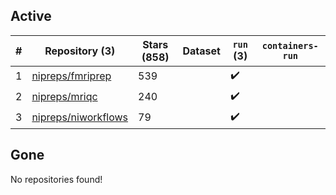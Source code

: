 ## Active
| # | Repository (3) | Stars (858) | Dataset | `run` (3) | `containers-run` |
| --- | --- | --- | --- | --- | --- |
| 1 | [nipreps/fmriprep](https://github.com/nipreps/fmriprep) | 539 |  | :heavy_check_mark: |  |
| 2 | [nipreps/mriqc](https://github.com/nipreps/mriqc) | 240 |  | :heavy_check_mark: |  |
| 3 | [nipreps/niworkflows](https://github.com/nipreps/niworkflows) | 79 |  | :heavy_check_mark: |  |

## Gone
No repositories found!
